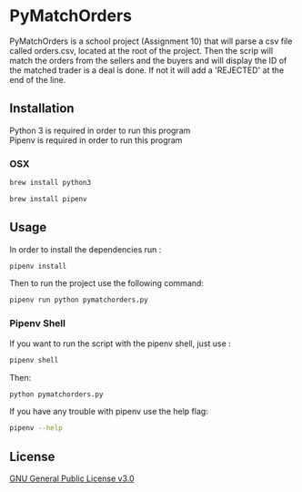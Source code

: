 # PyMatchOrders

PyMatchOrders is a school project (Assignment 10) that will parse a csv file called orders.csv, located at the root of the project.
Then the scrip will match the orders from the sellers and the buyers and will display the ID of the matched trader is a deal is done.
If not it will add a 'REJECTED' at the end of the line.

## Installation

Python 3 is required in order to run this program  
Pipenv is required in order to run this program

### OSX

```bash
brew install python3
```

```bash
brew install pipenv
```

## Usage

In order to install the dependencies run :

```bash
pipenv install
```

Then to run the project use the following command:

```bash
pipenv run python pymatchorders.py
```


### Pipenv Shell

If you want to run the script with the pipenv shell, just use :

```bash
pipenv shell
```

Then:

```bash
python pymatchorders.py
```

If you have any trouble with pipenv use the help flag:

```bash
pipenv --help
```


## License

[GNU General Public License v3.0](https://www.gnu.org/licenses/gpl-3.0.en.html)